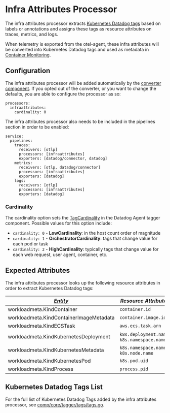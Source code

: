 # Infra Attributes Processor

The infra attributes processor extracts [Kubernetes Datadog tags](https://docs.datadoghq.com/containers/kubernetes/tag/?tab=datadogoperator#out-of-the-box-tags) based on labels or annotations and assigns these tags as resource attributes on traces, metrics, and logs.

When telemetry is exported from the otel-agent, these infra attributes will be converted into Kubernetes Datadog tags and used as metadata in [Container Monitoring](https://docs.datadoghq.com/containers/).

## Configuration

The infra attributes processor will be added automatically by the [converter component](../../../../converter/README.md). If you opted out of the converter, or you want to change the defaults, you are able to configure the processor as so:
```
processors:
  infraattributes:
    cardinality: 0
```

The infra attributes processor also needs to be included in the pipelines section in order to be enabled:
```
service:
  pipelines:
    traces:
      receivers: [otlp]
      processors: [infraattributes]
      exporters: [datadog/connector, datadog]
    metrics:
      receivers: [otlp, datadog/connector]
      processors: [infraattributes]
      exporters: [datadog]
    logs:
      receivers: [otlp]
      processors: [infraattributes]
      exporters: [datadog]
```

### Cardinality
The cardinality option sets the [TagCardinality]((../../../../../../comp/core/tagger/README.md#tagcardinality)) in the Datadog Agent tagger component. Possible values for this option include:
* `cardinality: 0` - **LowCardinality**: in the host count order of magnitude
* `cardinality: 1` - **OrchestratorCardinality**: tags that change value for each pod or task
* `cardinality: 2` - **HighCardinality**: typically tags that change value for each web request, user agent, container, etc.

## Expected Attributes

The infra attributes processor looks up the following resource attributes in order to extract Kubernetes Datadog tags:

| *[Entity](../../../../../../comp/core/tagger/README.md#entity-ids)*  | *Resource Attributes*                       |
|----------------------------------------------------------------------|---------------------------------------------|
| workloadmeta.KindContainer                                           | `container.id`                              |
| workloadmeta.KindContainerImageMetadata                              | `container.image.id`                        |
| workloadmeta.KindECSTask                                             | `aws.ecs.task.arn`                          |
| workloadmeta.KindKubernetesDeployment                                | `k8s.deployment.name`, `k8s.namespace.name` |
| workloadmeta.KindKubernetesMetadata                                  | `k8s.namespace.name`, `k8s.node.name`       |
| workloadmeta.KindKubernetesPod                                       | `k8s.pod.uid`                               |
| workloadmeta.KindProcess                                             | `process.pid`                               |

## Kubernetes Datadog Tags List

For the full list of Kubernetes Datadog Tags added by the infra attributes processor, see [comp/core/tagger/tags/tags.go](../../../../../../comp/core/tagger/tags.go).

